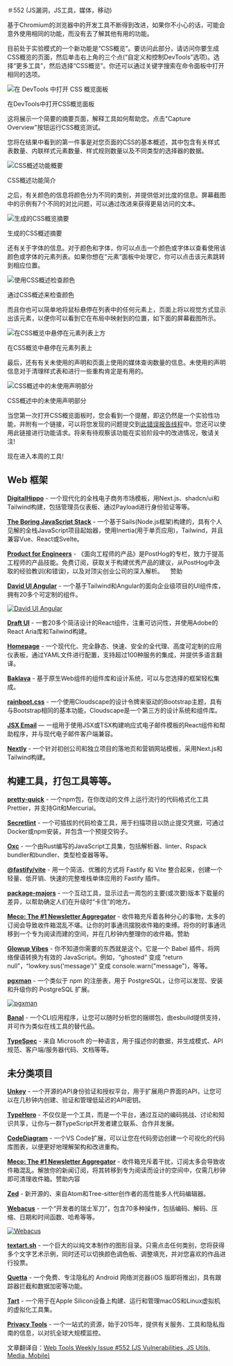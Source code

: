 

＃552 (JS漏洞，JS工具，媒体，移动)



基于Chromium的浏览器中的开发工具不断得到改进，如果你不小心的话，可能会意外使用相同的功能，而没有去了解其他有用的功能。

目前处于实验模式的一个新功能是“CSS概览”。要访问此部分，请访问你要生成CSS概览的页面，然后单击右上角的三个点(“自定义和控制DevTools”选项)。选择“更多工具”，然后选择“CSS概览”。你还可以通过关键字搜索在命令面板中打开相同的选项。

![在 DevTools 中打开 CSS 概览面板](https://mcusercontent.com/ea228d7061e8bbfa8639666ad/images/ca77ef68-85b5-e0c3-bac3-d1f2bb58ebf5.png)

在DevTools中打开CSS概览面板

这将展示一个简要的摘要页面，解释工具如何帮助您。点击"Capture Overview"按钮运行CSS概览测试。

您将在结果中看到的第一件事是对您页面的CSS的基本概述，其中包含有关样式表数量、内联样式元素数量、样式规则数量以及不同类型的选择器的数据。

![CSS概述功能概要](https://mcusercontent.com/ea228d7061e8bbfa8639666ad/images/65290bb4-fce2-6fe8-5e24-7debb39a174e.png)

CSS概述功能简介

之后，有关颜色的信息将颜色分为不同的类别，并提供低对比度的信息。屏幕截图中的示例有7个不同的对比问题，可以通过改进来获得更易访问的文本。

![生成的CSS概览摘要](https://mcusercontent.com/ea228d7061e8bbfa8639666ad/images/08700afa-7d8e-b579-bd4a-19892321fec2.png)

生成的CSS概述摘要

还有关于字体的信息。对于颜色和字体，你可以点击一个颜色或字体以查看使用该颜色或字体的元素列表。如果你想在“元素”面板中处理它，你可以点击该元素跳转到相应位置。

![使用CSS概述检查颜色](https://mcusercontent.com/ea228d7061e8bbfa8639666ad/images/0f4d816f-65dd-87b6-000d-2f35ac8b843c.png)

通过CSS概述来检查颜色

而且你也可以简单地将鼠标悬停在列表中的任何元素上，页面上将以视觉方式显示出该元素，以便你可以看到它在布局中映射到的位置，如下面的屏幕截图所示。

![在CSS概览中悬停在元素列表上方](https://mcusercontent.com/ea228d7061e8bbfa8639666ad/images/5ba31599-5267-da85-f6f0-99b0ceabb346.png)

在CSS概览中悬停在元素列表上

最后，还有有关未使用的声明和页面上使用的媒体查询数量的信息。未使用的声明信息对于清理样式表和进行一些重构肯定是有用的。

![CSS概述中的未使用声明部分](https://mcusercontent.com/ea228d7061e8bbfa8639666ad/images/5150ba12-eed2-f58e-439e-eb8a4c615300.png)

CSS概述中的未使用声明部分

当您第一次打开CSS概览面板时，您会看到一个提醒，即这仍然是一个实验性功能，并附有一个链接，可以将您发现的问题提交到[此错误报告线程](https://issues.chromium.org/issues/40202474)中。您还可以使用此链接进行功能请求。将来有待观察该功能在实验阶段中的改进情况，敬请关注!

现在进入本周的工具!



Web 框架
--------------

[**DigitalHippo**](https://github.com/joschan21/digitalhippo)  - 一个现代化的全栈电子商务市场模板，用Next.js、shadcn/ui和Tailwind构建，包括管理员仪表板、通过Payload进行身份验证等等。

[**The Boring JavaScript Stack**](https://github.com/sailscastshq/boring-stack)  - 一个基于Sails(Node.js框架)构建的，具有个人见解的全栈JavaScript项目起始器，使用Inertia(用于单页应用)，Tailwind，并且兼容Vue、React或Svelte。

[**Product for Engineers**](https://newsletter.posthog.com/?utm_source=webtools&utm_campaign=webtools)  - 《面向工程师的产品》是PostHog的专栏，致力于提高工程师的产品技能。免费订阅，获取关于构建优秀产品的建议，从PostHog中汲取的经验教训(和错误)，以及对顶尖创业公司的深入解析。    赞助

[**David UI Angular**](https://www.david-ui-angular.com/)  - 一个基于Tailwind和Angular的面向企业级项目的UI组件库，拥有20多个可定制的组件。

[![David UI Angular](https://mcusercontent.com/ea228d7061e8bbfa8639666ad/images/4ddadbb9-690a-89c0-a966-a2acea7638bc.png)](https://www.david-ui-angular.com/)


[**Draft UI**](https://draft-ui.com/)  - 一套20多个简洁设计的React组件，注重可访问性，并使用Adobe的React Aria库和Tailwind构建。

[**Homepage**](https://github.com/gethomepage/homepage)  - 一个现代化、完全静态、快速、安全的全代理、高度可定制的应用仪表板，通过YAML文件进行配置，支持超过100种服务的集成，并提供多语言翻译。

[**Baklava**](https://github.com/Trendyol/baklava)  - 基于原生Web组件的组件库和设计系统，可以与您选择的框架轻松集成。

[**rainboot.css**](https://rainboot.github.io/)  - 一个使用Cloudscape的设计令牌来驱动的Bootstrap主题，具有与Bootstrap相同的基本功能，Cloudscape是一个第三方的设计系统和组件库。

[**JSX Email**](https://jsx.email/) — 一组用于使用JSX或TSX构建响应式电子邮件模板的React组件和帮助程序，并与现代电子邮件客户端兼容。

[**Nextly**](https://github.com/web3templates/nextly-template)  - 一个针对初创公司和独立项目的落地页和营销网站模板，采用Next.js和Tailwind构建。



构建工具，打包工具等等。
---------------------------

[**pretty-quick**](https://github.com/prettier/pretty-quick)  - 一个npm包，在你改动的文件上运行流行的代码格式化工具Prettier，并支持Git和Mercurial。

[**Secretlint**](https://github.com/secretlint/secretlint)  - 一个可插拔的代码检查工具，用于扫描项目以防止提交凭据，可通过Docker或npm安装，并包含一个预提交钩子。

[**Oxc**](https://oxc-project.github.io/)  - 一个由Rust编写的JavaScript工具集，包括解析器、linter、Rspack bundler和bundler、类型检查器等等。

[**@fastify/vite**](https://github.com/fastify/fastify-vite)  - 用一个简洁、优雅的方式将 Fastify 和 Vite 整合起来，创建一个轻量、低开销、快速的完整堆栈单体应用的 Fastify 插件。

[**package-majors**](https://majors.nullvoxpopuli.com/)  - 一个互动工具，显示过去一周包的主要(或次要)版本下载量的差异，以帮助确定人们在升级时“卡住”的地方。

[**Meco: The #1 Newsletter Aggregator**](https://www.meco.app/get/3nux)  - 收件箱充斥着各种分心的事物，太多的订阅会导致收件箱混乱不堪。让你的时事通讯摆脱收件箱的束缚。将你的时事通讯移到一个专为阅读而建的空间，并在几秒钟内整理你的收件箱。赞助

[**Glowup Vibes**](https://github.com/christina-de-martinez/babel-plugin-glowup-vibes)  - 你不知道你需要的东西就是这个。它是一个 Babel 插件，将网络俚语转换为有效的 JavaScript。例如，“ghosted” 变成 “return null”，“lowkey.sus('message')” 变成 console.warn("message")，等等。

[**pgxman**](https://pgxman.com/)  - 一个类似于 npm 的注册表，用于 PostgreSQL，让你可以发现、安装和升级你的 PostgreSQL 扩展。

[![pgxman](https://mcusercontent.com/ea228d7061e8bbfa8639666ad/images/ecc116d2-f3f9-dc81-d6bf-8e81b05cb120.png)](https://pgxman.com/)


[**Banal**](https://github.com/fabiospampinato/banal)  - 一个CLI应用程序，让您可以随时分析您的捆绑包，由esbuild提供支持，并可作为类似在线工具的替代品。

[**TypeSpec**](https://typespec.io/)  - 来自 Microsoft 的一种语言，用于描述你的数据，并生成模式、API 规范、客户端/服务器代码、文档等等。




未分类项目
---------------------

[**Unkey**](https://unkey.dev/)  - 一个开源的API身份验证和授权平台，用于扩展用户界面的API，让您可以在几秒钟内创建、验证和管理低延迟的API密钥。

[**TypeHero**](https://typehero.dev/)  - 不仅仅是一个工具，而是一个平台，通过互动的编码挑战、讨论和知识共享，让你与一群TypeScript开发者建立联系、合作并发展。

[**CodeDiagram**](https://www.codediagram.io/)  - 一个VS Code扩展，可以让您在代码旁边创建一个可视化的代码库图表，以便更好地理解架构和改进重构。

[**Meco: The #1 Newsletter Aggregator**](https://www.meco.app/get/3nux)  - 收件箱充斥着干扰，订阅太多会导致收件箱混乱。解放你的新闻订阅，将其转移到专为阅读而设计的空间中，仅需几秒钟即可清理收件箱。赞助内容

[**Zed**](https://zed.dev/)  - 新开源的、来自Atom和Tree-sitter创作者的高性能多人代码编辑器。

[**Webacus**](https://webacus.dev/)  - 一个“开发者的瑞士军刀”，包含70多种操作，包括编码、解码、压缩、日期和时间函数、哈希等等。

[![Webacus](https://mcusercontent.com/ea228d7061e8bbfa8639666ad/images/8f562b02-807b-b038-63f5-926d1a348603.png)](https://webacus.dev/)


[**textart.sh**](https://textart.sh/)  - 一个巨大的以纯文本制作的图形目录。只需点击任何类别，您将获得多个文字艺术示例，同时还可以切换颜色调色板、调整填充，并对您喜欢的作品进行投票。

[**Quetta**](https://www.quetta.net/)  - 一个免费、专注隐私的 Android 网络浏览器(iOS 版即将推出)，具有跟踪器拦截和数据加密等功能。

[**Tart**](https://tart.run/)  - 一个用于在Apple Silicon设备上构建、运行和管理macOS和Linux虚拟机的虚拟化工具集。

[**Privacy Tools**](https://www.privacytools.io/)  - 一个一站式的资源，始于2015年，提供有关服务、工具和隐私指南的信息，以对抗全球大规模监控。


文章翻译自：[Web Tools Weekly Issue #552 (JS Vulnerabilities, JS Utils, Media, Mobile)](https://webtoolsweekly.com/archives/issue-552) 

